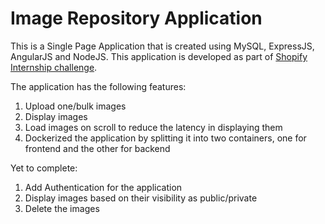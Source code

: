 # Image Repository Application
This is a Single Page Application that is created using MySQL, ExpressJS, AngularJS and NodeJS. This application is developed as part of [Shopify Internship challenge](https://docs.google.com/document/d/1ZKRywXQLZWOqVOHC4JkF3LqdpO3Llpfk_CkZPR8bjak/edit#).


The application has the following features:
1. Upload one/bulk images
2. Display images
3. Load images on scroll to reduce the latency in displaying them
4. Dockerized the application by splitting it into two containers, one for frontend and the other for backend


Yet to complete:
1. Add Authentication for the application
2. Display images based on their visibility as public/private
3. Delete the images
